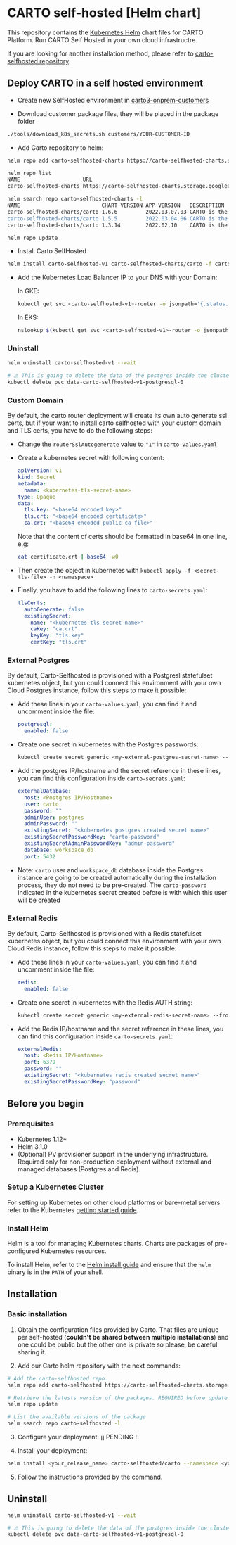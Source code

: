 # CARTO self-hosted [Helm chart]

This repository contains the [Kubernetes Helm](https://github.com/helm/helm) chart files for CARTO Platform. Run CARTO Self Hosted in your own cloud infrastructre.

If you are looking for another installation method, please refer to [carto-selfhosted repository](https://github.com/CartoDB/carto-selfhosted).

## Deploy CARTO in a self hosted environment

- Create new SelfHosted environment in [carto3-onprem-customers](https://github.com/CartoDB/carto3-onprem-customers)

- Download customer package files, they will be placed in the package folder

```bash
./tools/download_k8s_secrets.sh customers/YOUR-CUSTOMER-ID
```

- Add Carto repository to helm:

```bash
helm repo add carto-selfhosted-charts https://carto-selfhosted-charts.storage.googleapis.com
```

```bash
helm repo list
NAME                    URL                                                   
carto-selfhosted-charts https://carto-selfhosted-charts.storage.googleapis.com

helm search repo carto-selfhosted-charts -l
NAME                          CHART VERSION APP VERSION   DESCRIPTION                                       
carto-selfhosted-charts/carto 1.6.6         2022.03.07.03 CARTO is the world's leading Location Intellige...
carto-selfhosted-charts/carto 1.5.5         2022.03.04.06 CARTO is the world's leading Location Intellige...
carto-selfhosted-charts/carto 1.3.14        2022.02.10    CARTO is the world's leading Location Intellige...
```

```bash
helm repo update
```

- Install Carto SelfHosted
```bash
helm install carto-selfhosted-v1 carto-selfhosted-charts/carto -f carto-values.yaml -f carto-secrets.yaml
```

- Add the Kubernetes Load Balancer IP to your DNS with your Domain:

  In GKE:
  ```bash
  kubectl get svc <carto-selfhosted-v1>-router -o jsonpath='{.status.loadBalancer.ingress.*.ip}'
  ```
  
  In EKS:
  ```bash
  nslookup $(kubectl get svc <carto-selfhosted-v1>-router -o jsonpath='{.status.loadBalancer.ingress.*.hostname}')
  ```


### Uninstall

```bash
helm uninstall carto-selfhosted-v1 --wait

# ⚠️ This is going to delete the data of the postgres inside the cluster ⚠️
kubectl delete pvc data-carto-selfhosted-v1-postgresql-0
```


### Custom Domain

By default, the carto router deployment will create its own auto generate ssl certs, but if your want to install carto selfhosted with your custom domain and TLS certs, you have to do the following steps:
  
- Change the `routerSslAutogenerate` value to `"1"` in `carto-values.yaml`

- Create a kubernetes secret with following content:
  ```yaml
  apiVersion: v1
  kind: Secret
  metadata:
    name: <kubernetes-tls-secret-name>
  type: Opaque
  data:
    tls.key: "<base64 encoded key>"
    tls.crt: "<base64 encoded certificate>"
    ca.crt: "<base64 encoded public ca file>"
  ```
  Note that the content of certs should be formatted in base64 in one line, e.g:
  ```bash
  cat certificate.crt | base64 -w0
  ```
- Then create the object in kubernetes with `kubectl apply -f <secret-tls-file> -n <namespace>`

- Finally, you have to add the following lines to `carto-secrets.yaml`:
  ```yaml
  tlsCerts:
    autoGenerate: false
    existingSecret:
      name: "<kubernetes-tls-secret-name>"
      caKey: "ca.crt"
      keyKey: "tls.key"
      certKey: "tls.crt"
  ```


### External Postgres

By default, Carto-Selfhosted is provisioned with a Postgresl statefulset kubernetes object, but you could connect this environment with your own Cloud Postgres instance, follow this steps to make it possible:

- Add these lines in your `carto-values.yaml`, you can find it and uncomment inside the file:

  ```yaml
  postgresql:
    enabled: false
  ```

- Create one secret in kubernetes with the Postgres passwords:

  ```bash
  kubectl create secret generic <my-external-postgres-secret-name> --from-literal=carto-password=<password> --from-literal=admin-password=<password>

  ```

- Add the postgres IP/hostname and the secret reference in these lines, you can find this configuration inside `carto-secrets.yaml`:

  ```yaml
  externalDatabase:
    host: <Postgres IP/Hostname>
    user: carto
    password: ""
    adminUser: postgres
    adminPassword: ""
    existingSecret: "<kubernetes postgres created secret name>"
    existingSecretPasswordKey: "carto-password"
    existingSecretAdminPasswordKey: "admin-password"
    database: workspace_db
    port: 5432
  ```

- Note: `carto` user and `workspace_db` database inside the Postgres instance are going to be created automatically during the installation process, they do not need to be pre-created. The `carto-password` indicated in the kubernetes secret created before is with which this user will be created

### External Redis

By default, Carto-Selfhosted is provisioned with a Redis statefulset kubernetes object, but you could connect this environment with your own Cloud Redis instance, follow this steps to make it possible:

- Add these lines in your `carto-values.yaml`, you can find it and uncomment inside the file:

  ```yaml
  redis:
    enabled: false
  ```

- Create one secret in kubernetes with the Redis AUTH string:

  ```bash
  kubectl create secret generic <my-external-redis-secret-name> --from-literal=password=<AUTH string password>
  ```

- Add the Redis IP/hostname and the secret reference in these lines, you can find this configuration inside `carto-secrets.yaml`:

  ```yaml
  externalRedis:
    host: <Redis IP/Hostname>
    port: 6379
    password: ""
    existingSecret: "<kubernetes redis created secret name>"
    existingSecretPasswordKey: "password"
  ```

## Before you begin

### Prerequisites

- Kubernetes 1.12+
- Helm 3.1.0
- (Optional) PV provisioner support in the underlying infrastructure. Required only for non-production deployment without external and managed databases (Postgres and Redis).

### Setup a Kubernetes Cluster

For setting up Kubernetes on other cloud platforms or bare-metal servers refer to the Kubernetes [getting started guide](http://kubernetes.io/docs/getting-started-guides/).

### Install Helm

Helm is a tool for managing Kubernetes charts. Charts are packages of pre-configured Kubernetes resources.

To install Helm, refer to the [Helm install guide](https://github.com/helm/helm#install) and ensure that the `helm` binary is in the `PATH` of your shell.



## Installation

### Basic installation

1. Obtain the configuration files provided by Carto.
That files are unique per self-hosted (**couldn't be shared between multiple installations**) and one could be public but the other one is private so please, be careful sharing it.

2. Add our Carto helm repository with the next commands:
```bash
# Add the carto-selfhosted repo.
helm repo add carto-selfhosted https://carto-selfhosted-charts.storage.googleapis.com

# Retrieve the latests version of the packages. REQUIRED before update to a new version.
helm repo update

# List the available versions of the package
helm search repo carto-selfhosted -l
```

3. Configure your deployment. ¡¡ PENDING !!

4. Install your deployment:
```bash
helm install <your_release_name> carto-selfhosted/carto --namespace <your_namespace> -f carto-values.yaml -f carto-secrets.yaml <other_custom_files>
```

5. Follow the instructions provided by the command.

## Uninstall

```bash
helm uninstall carto-selfhosted-v1 --wait

# ⚠️ This is going to delete the data of the postgres inside the cluster ⚠️
kubectl delete pvc data-carto-selfhosted-v1-postgresql-0
```
